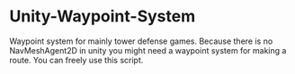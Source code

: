 # Unity-Waypoint-System
Waypoint system for mainly tower defense games.
Because there is no NavMeshAgent2D in unity you might need a waypoint system for making a route.
You can freely use this script.
